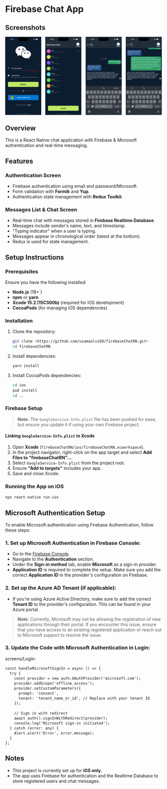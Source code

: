 # Firebase Chat App


## Screenshots
<div style="display: flex; justify-content: space-between; gap: 10px;">
  <img src="src/assets/app_screenshots/auth.png" width="23%">
  <img src="src/assets/app_screenshots/users.png" width="23%">
  <img src="src/assets/app_screenshots/chat.png" width="23%">
   <img src="src/assets/app_screenshots/typing.png" width="23%">
</div>

## Overview
This is a React Native chat application with Firebase & Microsoft authentication and real-time messaging.
## Features
### Authentication Screen
- Firebase authentication using email and password/Microsoft.
- Form validation with **Formik** and **Yup**.
- Authentication state management with **Redux Toolkit**.

### Messages List & Chat Screen
- Real-time chat with messages stored in **Firebase Realtime Database**.
- Messages include sender's name, text, and timestamp.
- "Typing indicator" when a user is typing.
- Messages appear in chronological order (latest at the bottom).
- Redux is used for state management.

## Setup Instructions
### Prerequisites
Ensure you have the following installed:
- **Node.js** (18+`)
- **npm** or **yarn**
- **Xcode 15.2 (15C500b)** (required for iOS development)
- **CocoaPods** (for managing iOS dependencies)

### Installation
1. Clone the repository:
   ```sh
   git clone <https://github.com/usamaalvi69/firebaseChatRN.git>
   cd firebaseChatRN
   ```

2. Install dependencies:
   ```sh
   yarn install
   ```

3. Install CocoaPods dependencies:
   ```sh
   cd ios
   pod install
   cd ..
   ```

### Firebase Setup
> **Note:** The `GoogleService-Info.plist` file has been pushed for ease, but ensure you update it if using your own Firebase project.

#### Linking `GoogleService-Info.plist` in Xcode
1. Open **Xcode** (`firebaseChatRN/ios/firebaseChatRN.xcworkspace`).
2. In the project navigator, right-click on the app target and select **Add Files to "firebaseChatRN"...**.
3. Select `GoogleService-Info.plist` from the project root.
4. Ensure **"Add to targets"** includes your app.
5. Save and close Xcode.

### Running the App on iOS
```sh
npx react-native run-ios
```
## Microsoft Authentication Setup

To enable Microsoft authentication using Firebase Authentication, follow these steps:

### 1. **Set up Microsoft Authentication in Firebase Console**:
   - Go to the [Firebase Console](https://console.firebase.google.com/).
   - Navigate to the **Authentication** section.
   - Under the **Sign-in method** tab, enable **Microsoft** as a sign-in provider.
   - **Application ID** is required to complete the setup. Make sure you add the correct **Application ID** in the provider's configuration on Firebase.

### 2. **Set up the Azure AD Tenant (if applicable)**:
   - If you're using Azure Active Directory, make sure to add the correct **Tenant ID** to the provider's configuration. This can be found in your Azure portal.

   > **Note**: Currently, Microsoft may not be allowing the registration of new applications through their portal. If you encounter this issue, ensure that you have access to an existing registered application or reach out to Microsoft support to resolve the issue.

### 3. **Update the Code with Microsoft Authentication in Login**:
   screens/Login:

   ```tsx
   const handleMicrosoftSignIn = async () => {
     try {
       const provider = new auth.OAuthProvider('microsoft.com');
       provider.addScope('offline_access');
       provider.setCustomParameters({
         prompt: 'consent',
         tenant: 'tenant_name_or_id', // Replace with your tenant ID
       });

       // Sign in with redirect
       await auth().signInWithRedirect(provider);
       console.log('Microsoft sign-in initiated');
     } catch (error: any) {
       Alert.alert('Error', error.message);
     }
   };

   ```
## Notes
- This project is currently set up for **iOS only**.
- The app uses Firebase for authentication and the Realtime Database to store registered users and chat messages.




